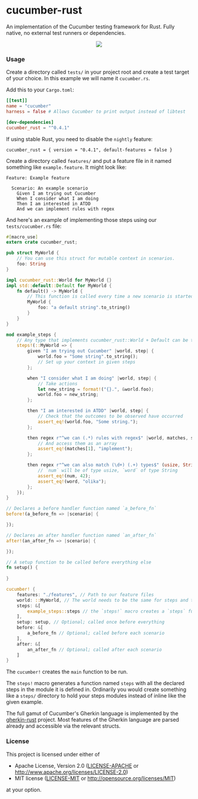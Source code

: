 # cucumber-rust

An implementation of the Cucumber testing framework for Rust. Fully native, no external test runners or dependencies.

<p align="center">
    <img src="https://cdn.rawgit.com/bbqsrc/cucumber-rust/develop/example.svg">
</p>

### Usage

Create a directory called `tests/` in your project root and create a test target of your choice. In this example we will name it `cucumber.rs`.

Add this to your `Cargo.toml`:

```toml
[[test]]
name = "cucumber"
harness = false # Allows Cucumber to print output instead of libtest

[dev-dependencies]
cucumber_rust = "^0.4.1"
```

If using stable Rust, you need to disable the `nightly` feature:

```
cucumber_rust = { version = "0.4.1", default-features = false }
```

Create a directory called `features/` and put a feature file in it named something like `example.feature`. It might look like:

```gherkin
Feature: Example feature

  Scenario: An example scenario
    Given I am trying out Cucumber
    When I consider what I am doing
    Then I am interested in ATDD
    And we can implement rules with regex

```

And here's an example of implementing those steps using our `tests/cucumber.rs` file:

```rust
#[macro_use]
extern crate cucumber_rust;

pub struct MyWorld {
    // You can use this struct for mutable context in scenarios.
    foo: String
}

impl cucumber_rust::World for MyWorld {}
impl std::default::Default for MyWorld {
    fn default() -> MyWorld {
        // This function is called every time a new scenario is started
        MyWorld { 
            foo: "a default string".to_string()
        }
    }
}

mod example_steps {
    // Any type that implements cucumber_rust::World + Default can be the world
    steps!(::MyWorld => {
        given "I am trying out Cucumber" |world, step| {
            world.foo = "Some string".to_string();
            // Set up your context in given steps
        };

        when "I consider what I am doing" |world, step| {
            // Take actions
            let new_string = format!("{}.", &world.foo);
            world.foo = new_string;
        };

        then "I am interested in ATDD" |world, step| {
            // Check that the outcomes to be observed have occurred
            assert_eq!(world.foo, "Some string.");
        };

        then regex r"^we can (.*) rules with regex$" |world, matches, step| {
            // And access them as an array
            assert_eq!(matches[1], "implement");
        };

        then regex r"^we can also match (\d+) (.+) types$" (usize, String) |world, num, word, step| {
            // `num` will be of type usize, `word` of type String
            assert_eq!(num, 42);
            assert_eq!(word, "olika");
        };
    });
}

// Declares a before handler function named `a_before_fn`
before!(a_before_fn => |scenario| {

});

// Declares an after handler function named `an_after_fn`
after!(an_after_fn => |scenario| {

});

// A setup function to be called before everything else
fn setup() {
    
}

cucumber! {
    features: "./features", // Path to our feature files
    world: ::MyWorld, // The world needs to be the same for steps and the main cucumber call
    steps: &[
        example_steps::steps // the `steps!` macro creates a `steps` function in a module
    ],
    setup: setup, // Optional; called once before everything
    before: &[
        a_before_fn // Optional; called before each scenario
    ], 
    after: &[
        an_after_fn // Optional; called after each scenario
    ] 
}
```

The `cucumber!` creates the `main` function to be run.

The `steps!` macro generates a function named `steps` with all the declared steps in the module
it is defined in. Ordinarily you would create something like a `steps/` directory to hold your 
steps modules instead of inline like the given example.

The full gamut of Cucumber's Gherkin language is implemented by the 
[gherkin-rust](https://github.com/bbqsrc/gherkin-rust) project. Most features of the Gherkin 
language are parsed already and accessible via the relevant structs.

### License

This project is licensed under either of

 * Apache License, Version 2.0 ([LICENSE-APACHE](LICENSE-APACHE) or http://www.apache.org/licenses/LICENSE-2.0)
 * MIT license ([LICENSE-MIT](LICENSE-MIT) or http://opensource.org/licenses/MIT)

at your option.

